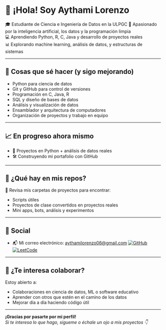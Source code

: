 # 👋 ¡Hola! Soy Aythami Lorenzo

🎓 Estudiante de Ciencia e Ingeniería de Datos en la ULPGC
🚀 Apasionado por la inteligencia artificial, los datos y la programación limpia  
💻 Aprendiendo Python, R, C, Java y desarrollo de proyectos reales  
📊 Explorando machine learning, análisis de datos, y estructuras de sistemas  

---

## 🧠 Cosas que sé hacer (y sigo mejorando)

- Python para ciencia de datos
- Git y GitHub para control de versiones
- Programación en C, Java, R
- SQL y diseño de bases de datos
- Análisis y visualización de datos
- Ensamblador y arquitectura de computadores
- Organización de proyectos y trabajo en equipo

---

## 📈 En progreso ahora mismo

- 🚧 Proyectos en Python + análisis de datos reales
- 🛠️ Construyendo mi portafolio con GitHub

---

## 🧩 ¿Qué hay en mis repos?

👀 Revisa mis carpetas de proyectos para encontrar:
- Scripts útiles
- Proyectos de clase convertidos en proyectos reales
- Mini apps, bots, análisis y experimentos

---

## 🔗 Social
- 📬 Mi correo electrónico: aythamilorenzo06@gmail.com
[![GitHub](https://img.shields.io/badge/GitHub-000?style=for-the-badge&logo=github&logoColor=white)](https://github.com/aythamilorenzo)
[![LeetCode](https://img.shields.io/badge/LeetCode-FFA116?style=for-the-badge&logo=leetcode&logoColor=black)](https://leetcode.com/thamii/)


---


## 💬 ¿Te interesa colaborar?

Estoy abierto a:
- Colaboraciones en ciencia de datos, ML o software educativo
- Aprender con otros que estén en el camino de los datos
- Mejorar día a día haciendo código útil

---

**¡Gracias por pasarte por mi perfil!**  
_Si te interesa lo que hago, sígueme o échale un ojo a mis proyectos 👇_

